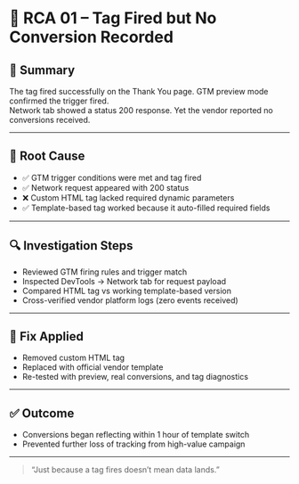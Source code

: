 # 🎯 RCA 01 – Tag Fired but No Conversion Recorded

## 📌 Summary

The tag fired successfully on the Thank You page. GTM preview mode confirmed the trigger fired.  
Network tab showed a status 200 response. Yet the vendor reported no conversions received.

---

## 🧠 Root Cause

- ✅ GTM trigger conditions were met and tag fired
- ✅ Network request appeared with 200 status
- ❌ Custom HTML tag lacked required dynamic parameters
- ✅ Template-based tag worked because it auto-filled required fields

---

## 🔍 Investigation Steps

- Reviewed GTM firing rules and trigger match
- Inspected DevTools → Network tab for request payload
- Compared HTML tag vs working template-based version
- Cross-verified vendor platform logs (zero events received)

---

## 🧱 Fix Applied

- Removed custom HTML tag
- Replaced with official vendor template
- Re-tested with preview, real conversions, and tag diagnostics

---

## ✅ Outcome

- Conversions began reflecting within 1 hour of template switch
- Prevented further loss of tracking from high-value campaign

---

> “Just because a tag fires doesn’t mean data lands.”

